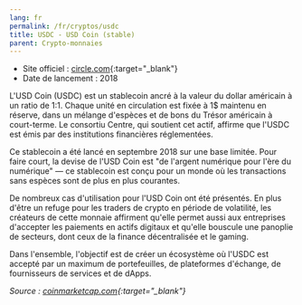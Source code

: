 ```yaml
---
lang: fr
permalink: /fr/cryptos/usdc
title: USDC - USD Coin (stable)
parent: Crypto-monnaies
---
```


<script src="https://widgets.coingecko.com/coingecko-coin-ticker-widget.js"></script>
<coingecko-coin-ticker-widget coin-id="usd-coin" currency="eur" locale="fr"></coingecko-coin-ticker-widget>

- Site officiel : [circle.com](https://www.circle.com/en/usdc){:target="_blank"}
- Date de lancement : 2018

L'USD Coin (USDC) est un stablecoin ancré à la valeur du dollar américain à un ratio de 1:1. Chaque unité en circulation est fixée à 1$ maintenu en réserve, dans un mélange d'espèces et de bons du Trésor américain à court-terme. Le consortiu Centre, qui soutient cet actif, affirme que l'USDC est émis par des institutions financières réglementées.

Ce stablecoin a été lancé en septembre 2018 sur une base limitée. Pour faire court, la devise de l'USD Coin est "de l'argent numérique pour l'ère du numérique" — ce stablecoin est conçu pour un monde où les transactions sans espèces sont de plus en plus courantes.

De nombreux cas d'utilisation pour l'USD Coin ont été présentés. En plus d'être un refuge pour les traders de crypto en période de volatilité, les créateurs de cette monnaie affirment qu'elle permet aussi aux entreprises d'accepter les paiements en actifs digitaux et qu'elle bouscule une panoplie de secteurs, dont ceux de la finance décentralisée et le gaming.

Dans l'ensemble, l'objectif est de créer un écosystème où l'USDC est accepté par un maximum de portefeuilles, de plateformes d'échange, de fournisseurs de services et de dApps.

*Source : [coinmarketcap.com](https://coinmarketcap.com/fr/currencies/usd-coin/){:target="_blank"}*
